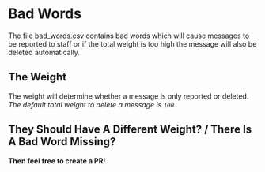 # Bad Words

The file [bad_words.csv](bad_words.csv) contains bad words which
will cause messages to be reported to staff or if the total weight
is too high the message will also be deleted automatically.


## The Weight

The weight will determine whether a message is only reported or deleted.
*The default total weight to delete a message is ``100``.*


## They Should Have A Different Weight? / There Is A Bad Word Missing?

**Then feel free to create a PR!**
